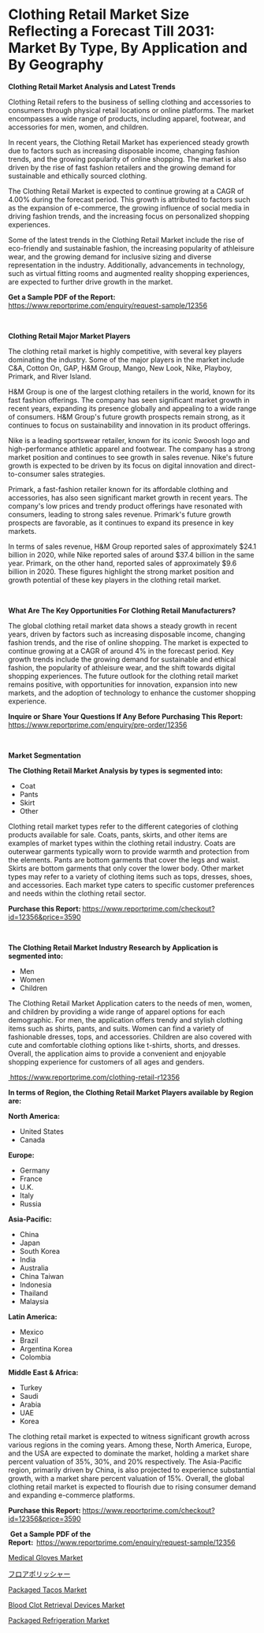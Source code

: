 <p><h1>Clothing Retail Market Size Reflecting a Forecast Till 2031: Market By Type, By Application and By Geography</h1></p><p><strong>Clothing Retail Market Analysis and Latest Trends</strong></p>
<p><p>Clothing Retail refers to the business of selling clothing and accessories to consumers through physical retail locations or online platforms. The market encompasses a wide range of products, including apparel, footwear, and accessories for men, women, and children.</p><p>In recent years, the Clothing Retail Market has experienced steady growth due to factors such as increasing disposable income, changing fashion trends, and the growing popularity of online shopping. The market is also driven by the rise of fast fashion retailers and the growing demand for sustainable and ethically sourced clothing.</p><p>The Clothing Retail Market is expected to continue growing at a CAGR of 4.00% during the forecast period. This growth is attributed to factors such as the expansion of e-commerce, the growing influence of social media in driving fashion trends, and the increasing focus on personalized shopping experiences.</p><p>Some of the latest trends in the Clothing Retail Market include the rise of eco-friendly and sustainable fashion, the increasing popularity of athleisure wear, and the growing demand for inclusive sizing and diverse representation in the industry. Additionally, advancements in technology, such as virtual fitting rooms and augmented reality shopping experiences, are expected to further drive growth in the market.</p></p>
<p><strong>Get a Sample PDF of the Report:&nbsp;</strong> <a href="https://www.reportprime.com/enquiry/request-sample/12356">https://www.reportprime.com/enquiry/request-sample/12356</a></p>
<p>&nbsp;</p>
<p><strong>Clothing Retail Major Market Players</strong></p>
<p><p>The clothing retail market is highly competitive, with several key players dominating the industry. Some of the major players in the market include C&A, Cotton On, GAP, H&M Group, Mango, New Look, Nike, Playboy, Primark, and River Island.</p><p>H&M Group is one of the largest clothing retailers in the world, known for its fast fashion offerings. The company has seen significant market growth in recent years, expanding its presence globally and appealing to a wide range of consumers. H&M Group's future growth prospects remain strong, as it continues to focus on sustainability and innovation in its product offerings.</p><p>Nike is a leading sportswear retailer, known for its iconic Swoosh logo and high-performance athletic apparel and footwear. The company has a strong market position and continues to see growth in sales revenue. Nike's future growth is expected to be driven by its focus on digital innovation and direct-to-consumer sales strategies.</p><p>Primark, a fast-fashion retailer known for its affordable clothing and accessories, has also seen significant market growth in recent years. The company's low prices and trendy product offerings have resonated with consumers, leading to strong sales revenue. Primark's future growth prospects are favorable, as it continues to expand its presence in key markets.</p><p>In terms of sales revenue, H&M Group reported sales of approximately $24.1 billion in 2020, while Nike reported sales of around $37.4 billion in the same year. Primark, on the other hand, reported sales of approximately $9.6 billion in 2020. These figures highlight the strong market position and growth potential of these key players in the clothing retail market.</p></p>
<p>&nbsp;</p>
<p><strong>What Are The Key Opportunities For Clothing Retail Manufacturers?</strong></p>
<p><p>The global clothing retail market data shows a steady growth in recent years, driven by factors such as increasing disposable income, changing fashion trends, and the rise of online shopping. The market is expected to continue growing at a CAGR of around 4% in the forecast period. Key growth trends include the growing demand for sustainable and ethical fashion, the popularity of athleisure wear, and the shift towards digital shopping experiences. The future outlook for the clothing retail market remains positive, with opportunities for innovation, expansion into new markets, and the adoption of technology to enhance the customer shopping experience.</p></p>
<p><strong>Inquire or Share Your Questions If Any Before Purchasing This Report:</strong> <a href="https://www.reportprime.com/enquiry/pre-order/12356">https://www.reportprime.com/enquiry/pre-order/12356</a></p>
<p>&nbsp;</p>
<p><strong>Market Segmentation</strong></p>
<p><strong>The Clothing Retail Market Analysis by types is segmented into:</strong></p>
<p><ul><li>Coat</li><li>Pants</li><li>Skirt</li><li>Other</li></ul></p>
<p><p>Clothing retail market types refer to the different categories of clothing products available for sale. Coats, pants, skirts, and other items are examples of market types within the clothing retail industry. Coats are outerwear garments typically worn to provide warmth and protection from the elements. Pants are bottom garments that cover the legs and waist. Skirts are bottom garments that only cover the lower body. Other market types may refer to a variety of clothing items such as tops, dresses, shoes, and accessories. Each market type caters to specific customer preferences and needs within the clothing retail sector.</p></p>
<p><strong>Purchase this Report:&nbsp;</strong><a href="https://www.reportprime.com/checkout?id=12356&price=3590">https://www.reportprime.com/checkout?id=12356&price=3590</a></p>
<p>&nbsp;</p>
<p><strong>The Clothing Retail Market Industry Research by Application is segmented into:</strong></p>
<p><ul><li>Men</li><li>Women</li><li>Children</li></ul></p>
<p><p>The Clothing Retail Market Application caters to the needs of men, women, and children by providing a wide range of apparel options for each demographic. For men, the application offers trendy and stylish clothing items such as shirts, pants, and suits. Women can find a variety of fashionable dresses, tops, and accessories. Children are also covered with cute and comfortable clothing options like t-shirts, shorts, and dresses. Overall, the application aims to provide a convenient and enjoyable shopping experience for customers of all ages and genders.</p></p>
<p><a href="https://www.reportprime.com/clothing-retail-r12356">&nbsp;https://www.reportprime.com/clothing-retail-r12356</a></p>
<p><strong>In terms of Region, the Clothing Retail Market Players available by Region are:</strong></p>
<p>
    <p> <strong> North America: </strong>
        <ul>
            <li>United States</li>
            <li>Canada</li>
        </ul>
        </p> 
    <p> <strong> Europe: </strong>
        <ul>
            <li>Germany</li>
            <li>France</li>
            <li>U.K.</li>
            <li>Italy</li>
            <li>Russia</li>
        </ul>
        </p> 
    <p> <strong> Asia-Pacific: </strong>
        <ul>
            <li>China</li>
            <li>Japan</li>
            <li>South Korea</li>
            <li>India</li>
            <li>Australia</li>
            <li>China Taiwan</li>
            <li>Indonesia</li>
            <li>Thailand</li>
            <li>Malaysia</li>
        </ul>
        </p> 
    <p> <strong> Latin America: </strong>
        <ul>
            <li>Mexico</li>
            <li>Brazil</li>
            <li>Argentina Korea</li>
            <li>Colombia</li>
        </ul>
        </p> 
    <p> <strong> Middle East & Africa: </strong>
        <ul>
            <li>Turkey</li>
            <li>Saudi</li>
            <li>Arabia</li>
            <li>UAE</li>
            <li>Korea</li>
        </ul>
    </p>
    </p>
<p><p>The clothing retail market is expected to witness significant growth across various regions in the coming years. Among these, North America, Europe, and the USA are expected to dominate the market, holding a market share percent valuation of 35%, 30%, and 20% respectively. The Asia-Pacific region, primarily driven by China, is also projected to experience substantial growth, with a market share percent valuation of 15%. Overall, the global clothing retail market is expected to flourish due to rising consumer demand and expanding e-commerce platforms.</p></p>
<p><strong>Purchase this Report: </strong><a href="https://www.reportprime.com/checkout?id=12356&price=3590">https://www.reportprime.com/checkout?id=12356&price=3590</a></p>
<p>&nbsp;<strong>Get a Sample PDF of the Report:&nbsp;&nbsp;</strong><a href="https://www.reportprime.com/enquiry/request-sample/12356">https://www.reportprime.com/enquiry/request-sample/12356</a></p>
<p><strong></strong></p>
<p><p><a href="https://issuu.com/reportprime-2/docs/medical-gloves-market-size-2030.pptx">Medical Gloves Market</a></p><p><a href="https://medium.com/@stevenhuson95/%E3%82%B0%E3%83%AD%E3%83%BC%E3%83%90%E3%83%AB%E5%BA%8A%E7%A3%A8%E3%81%8D%E6%A9%9F%E5%B8%82%E5%A0%B4%E3%81%AE%E7%8A%B6%E6%B3%81-2024%E5%B9%B4-2031%E5%B9%B4-%E3%81%A8%E5%9C%B0%E5%9F%9F%E5%88%A5-%E8%A3%BD%E5%93%81%E5%88%A5-%E3%82%A8%E3%83%B3%E3%83%89%E3%83%A6%E3%83%BC%E3%82%B9%E5%88%A5%E3%81%AE%E4%BA%88%E6%B8%AC-fb74a8913706">フロアポリッシャー</a></p><p><a href="https://medium.com/@eliasman59/emerging-trends-in-packaged-tacos-market-global-outlook-and-future-prospects-from-2024-2031-7f39ce584f90">Packaged Tacos Market</a></p><p><a href="https://issuu.com/reportprime-2/docs/blood-clot-retrieval-devices-market-size-2030.pptx">Blood Clot Retrieval Devices Market</a></p><p><a href="https://medium.com/@eliasman59/packaged-refrigeration-market-a-global-and-regional-analysis-focus-on-region-country-level-23e07f86fd55">Packaged Refrigeration Market</a></p></p>